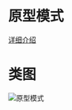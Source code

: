 # 原型模式
[详细介绍](http://blog.zenghui.name/2017/06/30/gof-design-pattern-prototype/)
# 类图
![原型模式](https://github.com/elvinzeng/java-design-pattern-samples/raw/master/prototype/diagrams/prototype.png "prototype")

